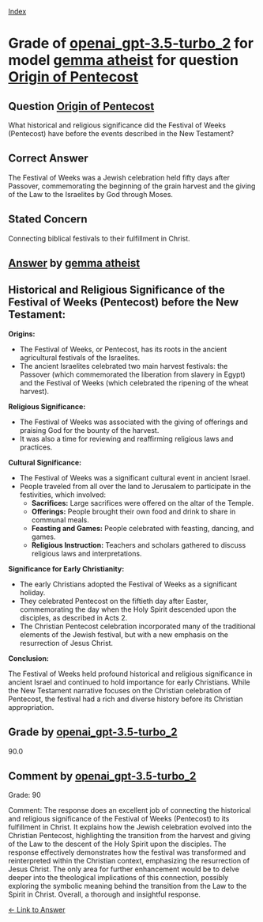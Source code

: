 
[Index](../../../../index.md)
# Grade of [openai_gpt-3.5-turbo_2](../../../grading_models/openai_gpt-3.5-turbo_2.md) for model [gemma atheist](../../../answering_models/gemma_atheist.md) for question [Origin of Pentecost](../../../questions/Origin_of_Pentecost.md)

## Question [Origin of Pentecost](../../../questions/Origin_of_Pentecost.md)
What historical and religious significance did the Festival of Weeks (Pentecost) have before the events described in the New Testament?

## Correct Answer
The Festival of Weeks was a Jewish celebration held fifty days after Passover, commemorating the beginning of the grain harvest and the giving of the Law to the Israelites by God through Moses.

## Stated Concern
Connecting biblical festivals to their fulfillment in Christ.

## [Answer](../Origin_of_Pentecost.md) by [gemma atheist](../../../answering_models/gemma_atheist.md)
## Historical and Religious Significance of the Festival of Weeks (Pentecost) before the New Testament:

**Origins:**

* The Festival of Weeks, or Pentecost, has its roots in the ancient agricultural festivals of the Israelites. 
* The ancient Israelites celebrated two main harvest festivals: the Passover (which commemorated the liberation from slavery in Egypt) and the Festival of Weeks (which celebrated the ripening of the wheat harvest).

**Religious Significance:**

* The Festival of Weeks was associated with the giving of offerings and praising God for the bounty of the harvest. 
* It was also a time for reviewing and reaffirming religious laws and practices.

**Cultural Significance:**

* The Festival of Weeks was a significant cultural event in ancient Israel. 
* People traveled from all over the land to Jerusalem to participate in the festivities, which involved:
    * **Sacrifices:** Large sacrifices were offered on the altar of the Temple.
    * **Offerings:** People brought their own food and drink to share in communal meals.
    * **Feasting and Games:** People celebrated with feasting, dancing, and games.
    * **Religious Instruction:** Teachers and scholars gathered to discuss religious laws and interpretations.

**Significance for Early Christianity:**

* The early Christians adopted the Festival of Weeks as a significant holiday. 
* They celebrated Pentecost on the fiftieth day after Easter, commemorating the day when the Holy Spirit descended upon the disciples, as described in Acts 2.
* The Christian Pentecost celebration incorporated many of the traditional elements of the Jewish festival, but with a new emphasis on the resurrection of Jesus Christ.

**Conclusion:**

The Festival of Weeks held profound historical and religious significance in ancient Israel and continued to hold importance for early Christians. While the New Testament narrative focuses on the Christian celebration of Pentecost, the festival had a rich and diverse history before its Christian appropriation.

## Grade by [openai_gpt-3.5-turbo_2](../../../grading_models/openai_gpt-3.5-turbo_2.md)
90.0

## Comment by [openai_gpt-3.5-turbo_2](../../../grading_models/openai_gpt-3.5-turbo_2.md)
Grade: 90

Comment: The response does an excellent job of connecting the historical and religious significance of the Festival of Weeks (Pentecost) to its fulfillment in Christ. It explains how the Jewish celebration evolved into the Christian Pentecost, highlighting the transition from the harvest and giving of the Law to the descent of the Holy Spirit upon the disciples. The response effectively demonstrates how the festival was transformed and reinterpreted within the Christian context, emphasizing the resurrection of Jesus Christ. The only area for further enhancement would be to delve deeper into the theological implications of this connection, possibly exploring the symbolic meaning behind the transition from the Law to the Spirit in Christ. Overall, a thorough and insightful response.

[&lt;- Link to Answer](../Origin_of_Pentecost.md)
